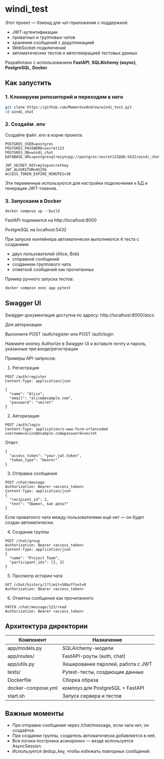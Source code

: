 # windi_test

Этот проект — бэкенд для чат-приложения с поддержкой:

- JWT-аутентификации
- приватных и групповых чатов
- хранения сообщений с дедупликацией
- WebSocket-подключений
- автоматических тестов и автогенерацией тестовых данных

Разработано с использованием **FastAPI**, **SQLAlchemy (async)**, **PostgreSQL**, **Docker**.

## Как запустить

### 1. Клонируем репозиторий и переходим в него

```bash
git clone https://github.com/MamontovAndrew/windi_test.git
cd windi_chat
```
### 2. Создаём .env
Создайте файл .env в корне проекта:
```text
POSTGRES_USER=postgres
POSTGRES_PASSWORD=secret123
POSTGRES_DB=windi_chat
DATABASE_URL=postgresql+asyncpg://postgres:secret123@db:5432/windi_chat

JWT_SECRET_KEY=mytopsecretkey
JWT_ALGORITHM=HS256
ACCESS_TOKEN_EXPIRE_MINUTES=30
```
Эти переменные используются для настройки подключения к БД и генерации JWT-токенов.

### 3. Запускаем в Docker
```code
docker compose up --build
```
FastAPI поднимется на http://localhost:8000

PostgreSQL на localhost:5432

При запуске контейнера автоматически выполняются 4 теста с созданием:
- двух пользователей (Alice, Bob)
- отправкой сообщений
- созданием группового чата
- отметкой сообщений как прочитанных


Пример ручного запуска тестов:
```bash
docker compose exec app pytest
```

## Swagger UI
Swagger-документация доступна по адресу:
http://localhost:8000/docs

Для авторизации:

Выполните POST /auth/register или POST /auth/login

Нажмите кнопку Authorize в Swagger UI и вставьте почту и пароль, указанные при входе/регистрации


Примеры API-запросов:

1. Регистрация
```text
POST /auth/register
Content-Type: application/json

{
  "name": "Alice",
  "email": "alice@example.com",
  "password": "secret"
}
```

2. Авторизация
```text
POST /auth/login
Content-Type: application/x-www-form-urlencoded
username=alice@example.com&password=secret
```
Ответ:
```text
{
  "access_token": "your.jwt.token",
  "token_type": "bearer"
}
```

3. Отправка сообщения
```text
POST /chat/message
Authorization: Bearer <access_token>
Content-Type: application/json
{
  "recipient_id": 2,
  "text": "Привет, как дела?"
}
```
Если приватного чата между пользователями ещё нет — он будет создан автоматически.

4. Создание группы
```text
POST /chat/group
Authorization: Bearer <access_token>
Content-Type: application/json
{
  "name": "Project Team",
  "participant_ids": [2, 3]
}
```

5. Просмотр истории чата
```text
GET /chat/history/1?limit=50&offset=0
Authorization: Bearer <access_token>
```

6. Отметка сообщения как прочитанного
```text
PATCH /chat/message/123/read
Authorization: Bearer <access_token>
```

## Архитектура директории
|Компонент|Назначение|
|---------|----------|
|app/models.py|SQLAlchemy-модели|
|app/routes/|FastAPI-роуты (auth, chat)|
|app/utils.py|Хеширование паролей, работа с JWT|
|tests/|Pytest-тесты, создающие данные|
|Dockerfile|Сборка образа|
|docker-compose.yml|компоуз для PostgreSQL + FastAPI|
|start.sh|Запуск сервера и тестов|

## Важные моменты
- При отправке сообщения через /chat/message, если чата нет, он создаётся.
- При создании группы, создатель автоматически добавляется в неё.
- Вся логика построена асинхронно — везде используется AsyncSession.
- Используется dedup_key, чтобы избежать повторных сообщений.
